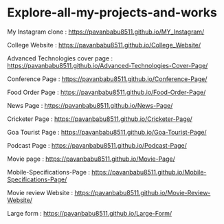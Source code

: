 # Explore-all-my-projects-and-works

My Instagram clone : https://pavanbabu8511.github.io/MY_Instagram/

College Website : https://pavanbabu8511.github.io/College_Website/

Advanced Technologies cover page : https://pavanbabu8511.github.io/Advanced-Technologies-Cover-Page/

Conference Page : https://pavanbabu8511.github.io/Conference-Page/

Food Order Page : https://pavanbabu8511.github.io/Food-Order-Page/

News Page : https://pavanbabu8511.github.io/News-Page/

Cricketer Page : https://pavanbabu8511.github.io/Cricketer-Page/

Goa Tourist Page : https://pavanbabu8511.github.io/Goa-Tourist-Page/

Podcast Page : https://pavanbabu8511.github.io/Podcast-Page/

Movie page : https://pavanbabu8511.github.io/Movie-Page/ 

Mobile-Specifications-Page : https://pavanbabu8511.github.io/Mobile-Specifications-Page/

Movie review Website : https://pavanbabu8511.github.io/Movie-Review-Website/

Large form : https://pavanbabu8511.github.io/Large-Form/
